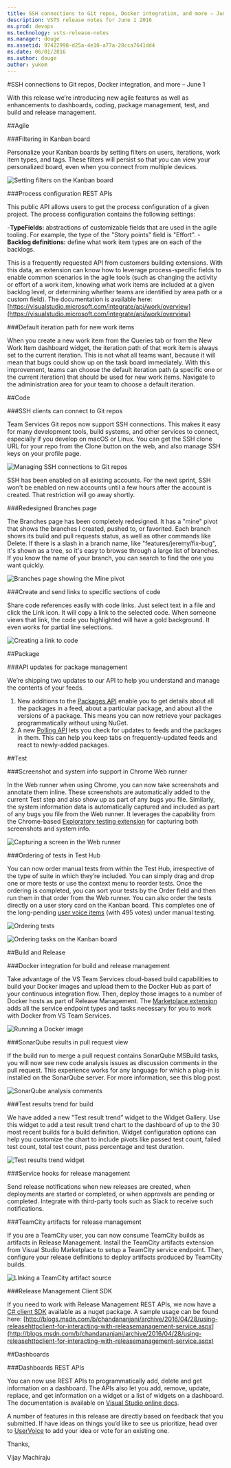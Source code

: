 ```yaml
---
title: SSH connections to Git repos, Docker integration, and more – June 1
description: VSTS release notes for June 1 2016
ms.prod: devops
ms.technology: vsts-release-notes
ms.manager: douge
ms.assetid: 97422998-d25a-4e10-a77a-28cca7641dd4
ms.date: 06/01/2016
ms.author: douge
author: yukom
---
```


#SSH connections to Git repos, Docker integration, and more – June 1

With this release we’re introducing new agile features as well as enhancements to dashboards, coding, package management, test, and build and release management.

##Agile

###Filtering in Kanban board

Personalize your Kanban boards by setting filters on users, iterations, work item types, and tags. These filters will persist so that you can view your personalized board, even when you connect from multiple devices.

![Setting filters on the Kanban board](_img/6_01_01.png)

###Process configuration REST APIs

This public API allows users to get the process configuration of a given project. The process configuration contains the following settings:

-**TypeFields:** abstractions of customizable fields that are used in the agile tooling. For example, the type of the "Story points" field is "Effort". 
-**Backlog definitions:** define what work item types are on each of the backlogs.

This is a frequently requested API from customers building extensions. With this data, an extension can know how to leverage process-specific fields to enable common scenarios in the agile tools (such as changing the activity or effort of a work item, knowing what work items are included at a given backlog level, or determining whether teams are identified by area path or a custom field). The documentation is available here: [https://visualstudio.microsoft.com/integrate/api/work/overview](https://visualstudio.microsoft.com/integrate/api/work/overview)

###Default iteration path for new work items

When you create a new work item from the Queries tab or from the New Work Item dashboard widget, the iteration path of that work item is always set to the current iteration. This is not what all teams want, because it will mean that bugs could show up on the task board immediately. With this improvement, teams can choose the default iteration path (a specific one or the current iteration) that should be used for new work items. Navigate to the administration area for your team to choose a default iteration.

##Code

###SSH clients can connect to Git repos

Team Services Git repos now support SSH connections. This makes it easy for many development tools, build systems, and other services to connect, especially if you develop on macOS or Linux. You can get the SSH clone URL for your repo from the Clone button on the web, and also manage SSH keys on your profile page.

![Managing SSH connections to Git repos](_img/6_01_02.png)

SSH has been enabled on all existing accounts. For the next sprint, SSH won't be enabled on new accounts until a few hours after the account is created. That restriction will go away shortly.

###Redesigned Branches page

The Branches page has been completely redesigned. It has a "mine" pivot that shows the branches I created, pushed to, or favorited. Each branch shows its build and pull requests status, as well as other commands like Delete. If there is a slash in a branch name, like "features/jeremy/fix-bug", it's shown as a tree, so it's easy to browse through a large list of branches. If you know the name of your branch, you can search to find the one you want quickly.

![Branches page showing the Mine pivot](_img/6_01_03.png)

###Create and send links to specific sections of code

Share code references easily with code links. Just select text in a file and click the Link icon. It will copy a link to the selected code. When someone views that link, the code you highlighted will have a gold background. It even works for partial line selections.

![Creating a link to code](_img/6_01_04.png)

##Package

###API updates for package management

We’re shipping two updates to our API to help you understand and manage the contents of your feeds.

1. New additions to the [Packages API](https://visualstudio.microsoft.com/integrate/api/packaging/packages) enable you to get details about all the packages in a feed, about a particular package, and about all the versions of a package. This means you can now retrieve your packages programmatically without using NuGet.
2. A new [Polling API](https://visualstudio.microsoft.com/integrate/api/packaging/polling) lets you check for updates to feeds and the packages in them. This can help you keep tabs on frequently-updated feeds and react to newly-added packages.

##Test

###Screenshot and system info support in Chrome Web runner

In the Web runner when using Chrome, you can now take screenshots and annotate them inline. These screenshots are automatically added to the current Test step and also show up as part of any bugs you file. Similarly, the system information data is automatically captured and included as part of any bugs you file from the Web runner. It leverages the capability from the Chrome-based [Exploratory testing extension](https://marketplace.visualstudio.com/items?itemName=ms.vss-exploratorytesting-web) for capturing both screenshots and system info.

![Capturing a screen in the Web runner](_img/6_01_05.png)

###Ordering of tests in Test Hub

You can now order manual tests from within the Test Hub, irrespective of the type of suite in which they’re included. You can simply drag and drop one or more tests or use the context menu to reorder tests. Once the ordering is completed, you can sort your tests by the Order field and then run them in that order from the Web runner. You can also order the tests directly on a user story card on the Kanban board. This completes one of the long-pending [user voice items](https://visualstudio.uservoice.com/forums/330519-vso/suggestions/4147125-enable-changing-the-order-of-test-cases-on-the-web) (with 495 votes) under manual testing.

![Ordering tests](_img/6_01_06.png)

![Ordering tasks on the Kanban board](_img/6_01_07.png)

##Build and Release

###Docker integration for build and release management

Take advantage of the VS Team Services cloud-based build capabilities to build your Docker images and upload them to the Docker Hub as part of your continuous integration flow. Then, deploy those images to a number of Docker hosts as part of Release Management. The [Marketplace extension](https://marketplace.visualstudio.com/items?itemName=ms-vscs-rm.docker) adds all the service endpoint types and tasks necessary for you to work with Docker from VS Team Services.

![Running a Docker image](_img/6_01_08.png)

###SonarQube results in pull request view

If the build run to merge a pull request contains SonarQube MSBuild tasks, you will now see new code analysis issues as discussion comments in the pull request. This experience works for any language for which a plug-in is installed on the SonarQube server. For more information, see this blog post.

![SonarQube analysis comments](_img/6_01_09.png)

###Test results trend for build

We have added a new ”Test result trend” widget to the Widget Gallery. Use this widget to add a test result trend chart to the dashboard of up to the 30 most recent builds for a build definition. Widget configuration options can help you customize the chart to include pivots like passed test count, failed test count, total test count, pass percentage and test duration.

![Test results trend widget](_img/6_01_10.png)

###Service hooks for release management

Send release notifications when new releases are created, when deployments are started or completed, or when approvals are pending or completed. Integrate with third-party tools such as Slack to receive such notifications.

###TeamCity artifacts for release management

If you are a TeamCity user, you can now consume TeamCity builds as artifacts in Release Management. Install the TeamCity artifacts extension from Visual Studio Marketplace to setup a TeamCity service endpoint. Then, configure your release definitions to deploy artifacts produced by TeamCity builds.

![LInking a TeamCity artifact source](_img/6_01_11.png)

###Release Management Client SDK

If you need to work with Release Management REST APIs, we now have a [C# client SDK](https://www.nuget.org/packages/Microsoft.VisualStudio.Services.Release.Client/) available as a nuget package. A sample usage can be found here: [http://blogs.msdn.com/b/chandananjani/archive/2016/04/28/using-releasehttpclient-for-interacting-with-releasemanagement-service.aspx](http://blogs.msdn.com/b/chandananjani/archive/2016/04/28/using-releasehttpclient-for-interacting-with-releasemanagement-service.aspx)

##Dashboards

###Dashboards REST APIs

You can now use REST APIs to programmatically add, delete and get information on a dashboard. The APIs also let you add, remove, update, replace, and get information on a widget or a list of widgets on a dashboard. The documentation is available on [Visual Studio online docs](https://aka.ms/dashboardapi).

A number of features in this release are directly based on feedback that you submitted. If have ideas on things you’d like to see us prioritize, head over to [UserVoice](https://visualstudio.uservoice.com/forums/330519-vso) to add your idea or vote for an existing one.

Thanks,

Vijay Machiraju